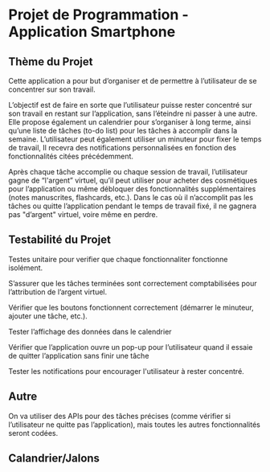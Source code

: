 # Projet de Programmation - Application Smartphone

## Thème du Projet

Cette application a pour but d’organiser et de permettre à l’utilisateur de se concentrer sur son travail.

L’objectif est de faire en sorte que l’utilisateur puisse rester concentré sur son travail en restant sur l’application, sans l’éteindre ni passer à une autre. Elle propose également un calendrier pour s’organiser à long terme, ainsi qu’une liste de tâches (to-do list) pour les tâches à accomplir dans la semaine. L’utilisateur peut également utiliser un minuteur pour fixer le temps de travail, Il recevra des notifications personnalisées en fonction des fonctionnalités citées précédemment.

Après chaque tâche accomplie ou chaque session de travail, l’utilisateur gagne de “l'argent” virtuel, qu’il peut utiliser pour acheter des cosmétiques pour l’application ou même débloquer des fonctionnalités supplémentaires (notes manuscrites, flashcards, etc.).
Dans le cas où il n’accomplit pas les tâches ou quitte l’application pendant le temps de travail fixé, il ne gagnera pas "d’argent" virtuel, voire même en perdre.

## Testabilité du Projet

Testes unitaire pour verifier que chaque fonctionnaliter fonctionne isolément.

S’assurer que les tâches terminées sont correctement comptabilisées pour l’attribution de l’argent virtuel.

Vérifier que les boutons fonctionnent correctement (démarrer le minuteur, ajouter une tâche, etc.).

Tester l’affichage des données dans le calendrier

Vérifier que l’application ouvre un pop-up pour l’utilisateur quand il essaie de quitter l’application sans finir une tâche

Tester les notifications pour encourager l'utilisateur à rester concentré.

## Autre

On va utiliser des APIs pour des tâches précises (comme vérifier si l’utilisateur ne quitte pas l’application), mais toutes les autres fonctionnalités seront codées.

## Calandrier/Jalons
